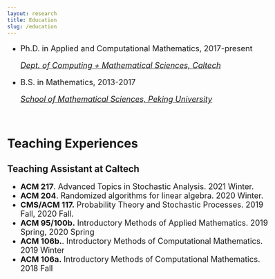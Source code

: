 ```yaml
---
layout: research
title: Education
slug: /education
---
```


<div id="header" style="width: 115%;">
    <div id="centered" style="margin: 0 auto; width: 110%;"></div>

<font size="+1">	
<ul>
  <li>Ph.D. in Applied and Computational Mathematics, 2017-present</li>
    <p><i> <a href="https://www.cms.caltech.edu">Dept. of Computing + Mathematical Sciences, Caltech  </a></i> </p>

  <li> B.S. in Mathematics, 2013-2017 </li>
  <p><i> <a href="http://english.math.pku.edu.cn">School of Mathematical Sciences, Peking University </a></i> </p>
<!--    <p><i> School of Mathematical Sciences, Peking University </i></p> -->
   
</ul>
</font>

</div>

<br />

<!-- <hr width="820" /> -->

<div id="header" style="width: 120%;">
    <div id="centered" style="margin: 0 auto; width: 110%;"></div>

<h1>Teaching Experiences</h1>
<h2>Teaching Assistant at Caltech </h2>
<font size="+1">	
 <ul> 	
 	 <li> <b> ACM 217</b>. Advanced Topics in Stochastic Analysis. 2021 Winter.  </li> 	
 	 <li> <b> ACM 204</b>. Randomized algorithms for linear algebra. 2020 Winter.  </li> 	 
 	<li> <b>CMS/ACM 117.</b> Probability Theory and Stochastic Processes. 2019 Fall, 2020 Fall.  </li> 	 	
 	<li> <b>ACM 95/100b.</b> Introductory Methods of Applied Mathematics. 2019 Spring, 2020 Spring </li> 	
 	<li> <b> ACM 106b.</b>. Introductory Methods of Computational Mathematics. 2019 Winter </li>
 	<li> <b> ACM 106a.</b> Introductory Methods of Computational Mathematics. 2018 Fall </li>
 </ul>
</font>
</div>

